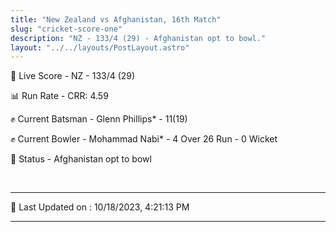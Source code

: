 ```yaml
---
title: "New Zealand vs Afghanistan, 16th Match"
slug: "cricket-score-one"
description: "NZ - 133/4 (29) - Afghanistan opt to bowl."
layout: "../../layouts/PostLayout.astro"
---
```


🔴 Live Score - NZ - 133/4 (29)  

📊 Run Rate - CRR: 4.59  

✊ Current Batsman - Glenn Phillips* - 11(19)  

✊ Current Bowler - Mohammad Nabi* - 4 Over 26 Run - 0 Wicket  

📑 Status - Afghanistan opt to bowl

<br />

***

📝 Last Updated on : 10/18/2023, 4:21:13 PM

***

